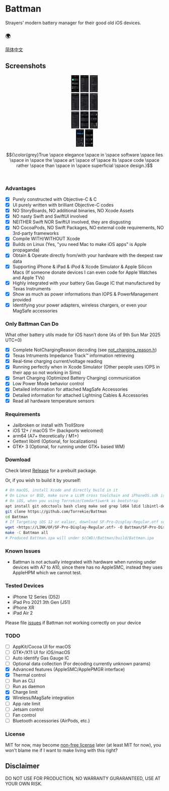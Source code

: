 # Battman
Strayers' modern battery manager for their good old iOS devices.

### 🌍
[简体中文](docs/README-zh_CN.md)

## Screenshots
<div style="width:20%; margin: auto;" align="middle">
<img src="Screenshots/Main.png?raw=true" alt="Battman Main Demo" width="25%" height="25%" />
<img src="Screenshots/Gas Gauge.png?raw=true" alt="Battman Gas Gauge Demo" width="25%" height="25%" />
<img src="Screenshots/Gas Gauge-1.png?raw=true" alt="Battman Gas Gauge Demo 2" width="25%" height="25%" />
<img src="Screenshots/Adapter.png?raw=true" alt="Battman Adapter Demo" width="25%" height="25%" />
<img src="Screenshots/Inductive.png?raw=true" alt="Battman Inductive Demo" width="25%" height="25%" />
<img src="Screenshots/Inductive-1.png?raw=true" alt="Battman Inductive Demo 2" width="25%" height="25%" />
<img src="Screenshots/Serial.png?raw=true" alt="Battman Serial Demo" width="25%" height="25%" />
<img src="Screenshots/Temperature.png?raw=true" alt="Battman Temperature Demo" width="25%" height="25%" />
<img src="Screenshots/ChargingMgmt.png?raw=true" alt="Battman Charging Management Demo" width="25%" height="25%" />
<img src="Screenshots/ChargingLimit.png?raw=true" alt="Battman Charging Limit Demo" width="25%" height="25%" />
<img src="Screenshots/Thermal.png?raw=true" alt="Battman Thermal Demo" width="25%" height="25%" />
</div>

$${\color{grey}True \space elegance \space in \space software \space lies \space in \space the \space art \space of \space its \space code \space rather \space than \space in \space superficial \space design.}$$

<br />

### Advantages
- [x] Purely constructed with Objective-C & C
- [x] UI purely written with brilliant Objective-C codes
- [x] NO StoryBoards, NO additional binaries, NO Xcode Assets
- [x] NO nasty Swift and SwiftUI involved
- [x] NEITHER Swift NOR SwiftUI involved, they are disgusting
- [x] NO CocoaPods, NO Swift Packages, NO external code requirements, NO 3rd-party frameworks
- [x] Compile WITH/WITHOUT Xcode
- [x] Builds on Linux (Yes, "you need Mac to make iOS apps" is Apple propaganda)
- [x] Obtain & Operate directly from/with your hardware with the deepest raw data
- [x] Supporting iPhone & iPad & iPod & Xcode Simulator & Apple Silicon Macs (If someone donate devices I can even code for Apple Watches and Apple TVs)
- [x] Highly integrated with your battery Gas Gauge IC that manufactured by Texas Instruments
- [x] Show as much as power informations than IOPS & PowerManagement provided
- [x] Identifying your power adapters, wireless chargers, or even your MagSafe accessories

### Only Battman Can Do

What other battery utils made for iOS hasn’t done
(As of 9th Sun Mar 2025 UTC+0)
- [x] Complete NotChargingReason decoding (see [not_charging_reason.h](Battman/battery_utils/not_charging_reason.h))
- [x] Texas Intruments Impedance Track™ information retrieving
- [x] Real-time charging current/voltage reading
- [x] Running perfectly when in Xcode Simulator (Other people uses IOPS in their app so not working in Sims)
- [x] Smart Charging (Optimized Battery Charging) communication
- [x] Low Power Mode behavior control
- [x] Detailed information for attached MagSafe Accessories
- [x] Detailed information for attached Lightning Cables & Accessories
- [x] Read all hardware temperature sensors

### Requirements

- Jailbroken or install with TrollStore
- iOS 12+ / macOS 11+ (backports welcomed)
- arm64 (A7+ theoretically / M1+)
- Gettext libintl (Optional, for localizations)
- GTK+ 3 (Optional, for running under GTK+ based WM)

### Download

Check latest [Release](releases/latest) for a prebuilt package.

Or, if you wish to build it by yourself:

```bash
# On macOS, install Xcode and directly build in it
# On Linux or BSD, make sure a LLVM cross toolchain and iPhoneOS.sdk is prepared, modify Battman/Makefile if needed
# On iOS, when you using Torrekie/Comdartiwerk as bootstrap
apt install git odcctools bash clang make sed grep ld64 ldid libintl-dev iphoneos.sdk
git clone https://github.com/Torrekie/Battman
cd Battman
# If Targeting iOS 12 or ealier, download SF-Pro-Display-Regular.otf somewhere, and put it under Battman/
wget <https://LINK/OF/SF-Pro-Display-Regular.otf> -O Battman/SF-Pro-Display-Regular.otf
make -C Battman all
# Produced Battman.ipa will under $(CWD)/Battman/build/Battman.ipa
```

### Known Issues

- Battman is not actually integrated with hardware when running under devices with A7 to A10, since there has no AppleSMC, instead they uses AppleHPM which we cannot test.

### Tested Devices
- iPhone 12 Series (D52)
- iPad Pro 2021 3th Gen (J51)
- iPhone XR
- iPad Air 2

Please file [issues](../../issues/new) if Battman not working correctly on your device

### TODO
- [ ] AppKit/Cocoa UI for macOS
- [ ] GTK+/X11 UI for iOS/macOS
- [ ] Auto identify Gas Gauge IC
- [ ] Optional data collection (For decoding currently unknown params)
- [x] Advanced features (AppleSMC/ApplePMGR interface)
- [x] Thermal control
- [ ] Run as CLI
- [ ] Run as daemon
- [x] Charge limit
- [x] Wireless/MagSafe integration
- [ ] App rate limit
- [ ] Jetsam control
- [ ] Fan control
- [ ] Bluetooth accessories (AirPods, etc.)

### License

MIT for now, may become [non-free license](LICENSE/LICENSE.md) later (at least MIT for now), you won't blame me if I want to make living with this right?

## Disclaimer

DO NOT USE FOR PRODUCTION, NO WARRANTY GURARANTEED, USE AT YOUR OWN RISK.
